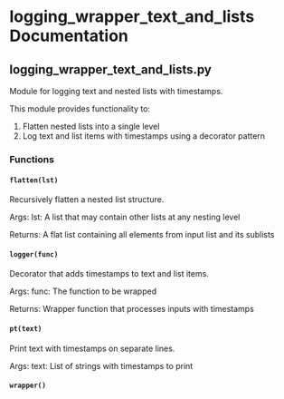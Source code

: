 # logging_wrapper_text_and_lists Documentation

<!-- BEGIN_PY_DOCS -->
## logging_wrapper_text_and_lists.py

Module for logging text and nested lists with timestamps.

This module provides functionality to:
1. Flatten nested lists into a single level
2. Log text and list items with timestamps using a decorator pattern

### Functions

#### `flatten(lst)`

Recursively flatten a nested list structure.

Args:
    lst: A list that may contain other lists at any nesting level

Returns:
    A flat list containing all elements from input list and its sublists


#### `logger(func)`

Decorator that adds timestamps to text and list items.

Args:
    func: The function to be wrapped

Returns:
    Wrapper function that processes inputs with timestamps


#### `pt(text)`

Print text with timestamps on separate lines.

Args:
    text: List of strings with timestamps to print


#### `wrapper()`


<!-- END_PY_DOCS -->